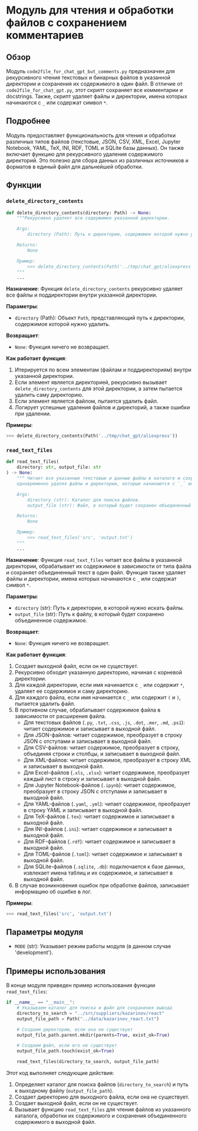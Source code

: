 # Модуль для чтения и обработки файлов с сохранением комментариев

## Обзор

Модуль `code2file_for_chat_gpt_but_comments.py` предназначен для рекурсивного чтения текстовых и бинарных файлов в указанной директории и сохранения их содержимого в один файл. В отличие от `code2file_for_chat_gpt.py`, этот скрипт сохраняет все комментарии и docstrings. Также, скрипт удаляет файлы и директории, имена которых начинаются с `_` или содержат символ `*`.

## Подробнее

Модуль предоставляет функциональность для чтения и обработки различных типов файлов (текстовые, JSON, CSV, XML, Excel, Jupyter Notebook, YAML, TeX, INI, RDF, TOML и SQLite базы данных). Он также включает функцию для рекурсивного удаления содержимого директорий. Это полезно для сбора данных из различных источников и форматов в единый файл для дальнейшей обработки.

## Функции

### `delete_directory_contents`

```python
def delete_directory_contents(directory: Path) -> None:
    """Рекурсивно удаляет все содержимое указанной директории.

    Args:
        directory (Path): Путь к директории, содержимое которой нужно удалить.

    Returns:
        None

    Пример:
        >>> delete_directory_contents(Path('../tmp/chat_gpt/aliexpress'))
    """
    ...
```

**Назначение**:
Функция `delete_directory_contents` рекурсивно удаляет все файлы и поддиректории внутри указанной директории.

**Параметры**:
- `directory` (Path): Объект `Path`, представляющий путь к директории, содержимое которой нужно удалить.

**Возвращает**:
- `None`: Функция ничего не возвращает.

**Как работает функция**:
1. Итерируется по всем элементам (файлам и поддиректориям) внутри указанной директории.
2. Если элемент является директорией, рекурсивно вызывает `delete_directory_contents` для этой директории, а затем пытается удалить саму директорию.
3. Если элемент является файлом, пытается удалить файл.
4. Логирует успешные удаления файлов и директорий, а также ошибки при удалении.

**Примеры**:

```python
>>> delete_directory_contents(Path('../tmp/chat_gpt/aliexpress'))
```

### `read_text_files`

```python
def read_text_files(
    directory: str, output_file: str
) -> None:
    """ Читает все указанные текстовые и данные файлы в каталоге и сохраняет объединенный текст в один файл,
    одновременно удаляя файлы и директории, которые начинаются с `_` или содержат `(` и `)`.

    Args:
        directory (str): Каталог для поиска файлов.
        output_file (str): Файл, в который будет сохранен объединенный текст.

    Returns:
        None

    Пример:
        >>> read_text_files('src', 'output.txt')
    """
    ...
```

**Назначение**:
Функция `read_text_files` читает все файлы в указанной директории, обрабатывает их содержимое в зависимости от типа файла и сохраняет объединенный текст в один файл. Функция также удаляет файлы и директории, имена которых начинаются с `_` или содержат символ `*`.

**Параметры**:
- `directory` (str): Путь к директории, в которой нужно искать файлы.
- `output_file` (str): Путь к файлу, в который будет сохранено объединенное содержимое.

**Возвращает**:
- `None`: Функция ничего не возвращает.

**Как работает функция**:
1. Создает выходной файл, если он не существует.
2. Рекурсивно обходит указанную директорию, начиная с корневой директории.
3. Для каждой директории, если имя начинается с `_` или содержит `*`, удаляет ее содержимое и саму директорию.
4. Для каждого файла, если имя начинается с `_` или содержит `(` и `)`, пытается удалить файл.
5. В противном случае, обрабатывает содержимое файла в зависимости от расширения файла.
   - Для текстовых файлов (`.py`, `.txt`, `.css`, `.js`, `.dot`, `.mer`, `.md`, `.ps1`): читает содержимое и записывает в выходной файл.
   - Для JSON-файлов: читает содержимое, преобразует в строку JSON с отступами и записывает в выходной файл.
   - Для CSV-файлов: читает содержимое, преобразует в строку, объединяя строки и столбцы, и записывает в выходной файл.
   - Для XML-файлов: читает содержимое, преобразует в строку XML и записывает в выходной файл.
   - Для Excel-файлов (`.xls`, `.xlsx`): читает содержимое, преобразует каждый лист в строку и записывает в выходной файл.
   - Для Jupyter Notebook-файлов (`.ipynb`): читает содержимое, преобразует в строку JSON с отступами и записывает в выходной файл.
   - Для YAML-файлов (`.yaml`, `.yml`): читает содержимое, преобразует в строку YAML и записывает в выходной файл.
   - Для TeX-файлов (`.tex`): читает содержимое и записывает в выходной файл.
   - Для INI-файлов (`.ini`): читает содержимое и записывает в выходной файл.
   - Для RDF-файлов (`.rdf`): читает содержимое и записывает в выходной файл.
   - Для TOML-файлов (`.toml`): читает содержимое и записывает в выходной файл.
   - Для SQLite-файлов (`.sqlite`, `.db`): подключается к базе данных, извлекает имена таблиц и их содержимое, и записывает в выходной файл.
6. В случае возникновения ошибок при обработке файлов, записывает информацию об ошибке в лог.

**Примеры**:

```python
>>> read_text_files('src', 'output.txt')
```

## Параметры модуля

- `MODE` (str): Указывает режим работы модуля (в данном случае \'development\').

## Примеры использования

В конце модуля приведен пример использования функции `read_text_files`:

```python
if __name__ == "__main__":
    # Указываем каталог для поиска и файл для сохранения вывода
    directory_to_search = "../src/suppliers/kazarinov/react"
    output_file_path = Path("../data/kazarinov_react.txt")

    # Создаем директорию, если она не существует
    output_file_path.parent.mkdir(parents=True, exist_ok=True)

    # Создаем файл, если его не существует
    output_file_path.touch(exist_ok=True)

    read_text_files(directory_to_search, output_file_path)
```

Этот код выполняет следующие действия:

1. Определяет каталог для поиска файлов (`directory_to_search`) и путь к выходному файлу (`output_file_path`).
2. Создает директорию для выходного файла, если она не существует.
3. Создает выходной файл, если он не существует.
4. Вызывает функцию `read_text_files` для чтения файлов из указанного каталога, обработки их содержимого и сохранения объединенного содержимого в выходной файл.